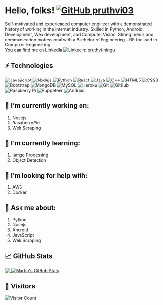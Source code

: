 
# Hello, folks! [![GitHub pruthvi03](https://img.shields.io/github/followers/pruthvi03?label=follow&style=social)](https://github.com/pruthvi03)
Self-motivated and experienced computer engineer with a demonstrated history of working in the internet industry. Skilled in Python, Android Development, Web development, and Computer Vision. Strong media and communication professional with a Bachelor of Engineering - BE focused in Computer Engineering.<br> You can find me on LinkedIn [![Linkedin: pruthvi-hingu](https://img.shields.io/badge/-pruthvi03-blue?style=flat-square&logo=Linkedin&logoColor=white&link=https://www.linkedin.com/in/pruthvi-hingu-174521194)](https://www.linkedin.com/in/pruthvi-hingu-174521194)

## ⚡ Technologies

![JavaScript](https://img.shields.io/badge/-JavaScript-black?style=flat-square&logo=javascript)
![Nodejs](https://img.shields.io/badge/-Nodejs-black?style=flat-square&logo=Node.js)
![Python](https://img.shields.io/badge/-Python-black?style=flat-square&logo=Python)
![React](https://img.shields.io/badge/-React-black?style=flat-square&logo=react)
![Java](https://img.shields.io/badge/-java-black?style=flat-square&logo=java)
![C++](https://img.shields.io/badge/-C++-black?style=flat-square&logo=c)
![HTML5](https://img.shields.io/badge/-HTML5-black?style=flat-square&logo=html5&logoColor=white)
![CSS3](https://img.shields.io/badge/-CSS3-black?style=flat-square&logo=css3)
![Bootstrap](https://img.shields.io/badge/-Bootstrap-black?style=flat-square&logo=bootstrap)
![MongoDB](https://img.shields.io/badge/-MongoDB-black?style=flat-square&logo=mongodb)
![MySQL](https://img.shields.io/badge/-MySQL-black?style=flat-square&logo=mysql)
![Heroku](https://img.shields.io/badge/-Heroku-black?style=flat-square&logo=heroku)
![Git](https://img.shields.io/badge/-Git-black?style=flat-square&logo=git)
![GitHub](https://img.shields.io/badge/-GitHub-black?style=flat-square&logo=github)
![Raspberry Pi](https://img.shields.io/badge/-Raspberry%20Pi-black?style=flat-square&logo=Raspberry-Pi)
![Puppeteer](https://img.shields.io/badge/-Puppeteer-black?style=flat-square&logo=Puppeteer)
![Android](https://img.shields.io/badge/-Android-black?style=flat-square&logo=Android)

## 🔭 I’m currently working on:
  1. Nodejs
  2. RaspberryPie
  3. Web Scraping

## 🌱 I’m currently learning:
  1. Iamge Processing
  2. Object Detection

## 🤔 I’m looking for help with:
  1. AWS
  2. Docker

## 💬 Ask me about:
  1. Python
  2. Nodejs
  3. Android
  4. JavaScript 
  5. Web Scraping

## &#x1f4c8; GitHub Stats

<a href="https://github.com/pruthvi03/pruthvi03">
  <img align="center" src="https://github-readme-stats.vercel.app/api/top-langs/?username=pruthvi03&hide=java,html&title_color=ffffff&text_color=c9cacc&icon_color=2bbc8a&bg_color=1d1f21" />
</a>
<a href="https://github.com/pruthvi03/pruthvi03">
  <img align="center" src="https://github-readme-stats.vercel.app/api?username=pruthvi03&show_icons=true&line_height=27&count_private=true&title_color=ffffff&text_color=c9cacc&icon_color=2bbc8a&bg_color=1d1f21" alt="Martin's GitHub Stats" />
</a>



## 🖤 Visitors
![Visitor Count](https://profile-counter.glitch.me/pruthvi03/count.svg)

